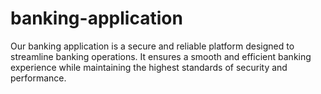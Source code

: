 # banking-application
Our banking application is a secure and reliable platform designed to streamline banking operations. It ensures a smooth and efficient banking experience while maintaining the highest standards of security and performance.

